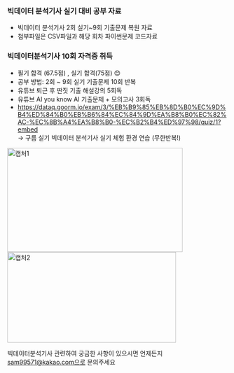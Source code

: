 ### 빅데이터 분석기사 실기 대비 공부 자료 ###
* 빅데이터 분석기사 2회 실기~9회 기출문제 복원 자료
* 첨부파일은 CSV파일과 해당 회차 파이썬문제 코드자료

### 빅데이터분석기사 10회 자격증 취득 ###
* 필기 합격 (67.5점) , 실기 합격(75점) 😊
* 공부 방법: 2회 ~ 9회 실기 기출문제 10회 반복
* 유튜브 퇴근 후 딴짓 기출 해설강의 5회독
* 유튜브 AI you know AI 기출문제 + 모의고사 3회독
* https://dataq.goorm.io/exam/3/%EB%B9%85%EB%8D%B0%EC%9D%B4%ED%84%B0%EB%B6%84%EC%84%9D%EA%B8%B0%EC%82%AC-%EC%8B%A4%EA%B8%B0-%EC%B2%B4%ED%97%98/quiz/1?embed
<br>-> 구름 실기 빅데이터 분석기사 실기 체험 환경 연습 (무한반복!) 
  
<div align="left">
<img width="400" height="238" alt="캡처1" src="https://github.com/user-attachments/assets/4100d230-4e33-4ddb-88ce-879f7d75a457" /> <br>
<img width="385" height="207" alt="캡처2" src="https://github.com/user-attachments/assets/2b13f7f2-c2c6-4cf4-9e5a-f90bb710b465" /> </div>

빅데이터분석기사 관련하여 궁금한 사항이 있으시면 언제든지 sam99571@kakao.com으로 문의주세요
